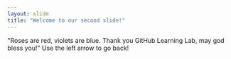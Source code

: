 ```yaml
---
layout: slide
title: "Welcome to our second slide!"
---
```

"Roses are red, violets are blue. Thank you GitHub Learning Lab, may god bless you!"
Use the left arrow to go back!
